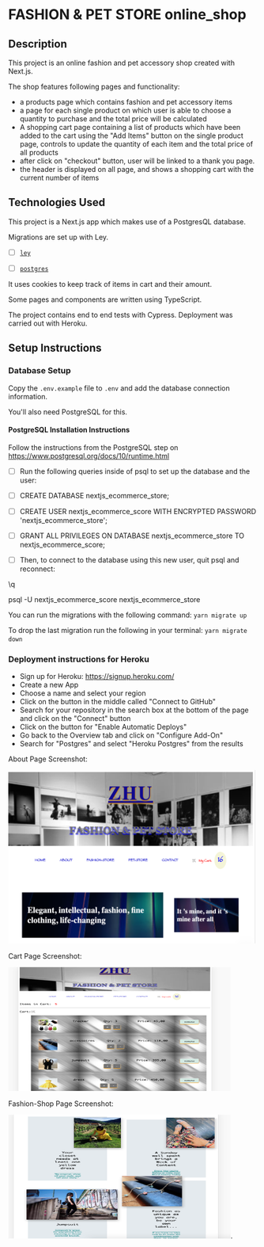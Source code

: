 <!-- Create a readme with:
title
description
all technologies used
1 or 2 screenshots
setup instructions
deployment instructions -->

# FASHION & PET STORE online_shop

## Description

This project is an online fashion and pet accessory shop created with Next.js.

The shop features following pages and functionality:

- a products page which contains fashion and pet accessory items
- a page for each single product on which user is able to choose a quantity to purchase and the total price will be calculated
- A shopping cart page containing a list of products which have been added to the cart using the "Add Items" button on the single product page, controls to update the quantity of each item and the total price of all products
- after click on "checkout" button, user will be linked to a thank you page.
- the header is displayed on all page, and shows a shopping cart with the current number of items

## Technologies Used

This project is a Next.js app which makes use of a PostgresQL database.

Migrations are set up with Ley.

- [ ] [`ley`](https://github.com/lukeed/ley)

- [ ] [`postgres`](https://www.npmjs.com/package/postgres)

It uses cookies to keep track of items in cart and their amount.

Some pages and components are written using TypeScript.

The project contains end to end tests with Cypress. Deployment was carried out with Heroku.

## Setup Instructions

### Database Setup

Copy the `.env.example` file to `.env` and add the database connection information.

You'll also need PostgreSQL for this.

#### PostgreSQL Installation Instructions

Follow the instructions from the PostgreSQL step on https://www.postgresql.org/docs/10/runtime.html

- [ ] Run the following queries inside of psql to set up the database and the user:

- [ ] CREATE DATABASE nextjs_ecommerce_store;

- [ ] CREATE USER nextjs_ecommerce_score WITH ENCRYPTED PASSWORD 'nextjs_ecommerce_store';

- [ ] GRANT ALL PRIVILEGES ON DATABASE nextjs_ecommerce_store TO nextjs_ecommerce_score;

- [ ] Then, to connect to the database using this new user, quit psql and reconnect:

\q

psql -U nextjs_ecommerce_score nextjs_ecommerce_store

You can run the migrations with the following command:
`yarn migrate up`

To drop the last migration run the following in your terminal:
`yarn migrate down`

### Deployment instructions for Heroku

- Sign up for Heroku: https://signup.heroku.com/
- Create a new App
- Choose a name and select your region
- Click on the button in the middle called "Connect to GitHub"
- Search for your repository in the search box at the bottom of the page and click on the "Connect" button
- Click on the button for "Enable Automatic Deploys"
- Go back to the Overview tab and click on "Configure Add-On"
- Search for "Postgres" and select "Heroku Postgres" from the results

About Page Screenshot:

<img src="/public/screenshot.png" width="500" height="350">

Cart Page Screenshot:

<img src="/public/cart.png" width="450" height="250">

Fashion-Shop Page Screenshot:

<img src="/public/shopScreenshot.png" width="450" height="250">.
